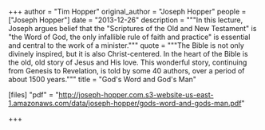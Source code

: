 +++
author = "Tim Hopper"
original_author = "Joseph Hopper"
people = ["Joseph Hopper"]
date = "2013-12-26"
description = """In this lecture, Joseph argues belief that the "Scriptures of the Old and New Testament" is "the Word of God, the only infallible rule of faith and practice" is essential and central to the work of a minister."""
quote = """The Bible is not only divinely inspired, but it is also Christ-centered. In the heart of the Bible is the old, old story of Jesus and His love. This wonderful story, continuing from Genesis to Revelation, is told by some 40 authors, over a period of about 1500 years."""
title = "God's Word and God's Man"

[files]
"pdf" = "http://joseph-hopper.com.s3-website-us-east-1.amazonaws.com/data/joseph-hopper/gods-word-and-gods-man.pdf"

+++